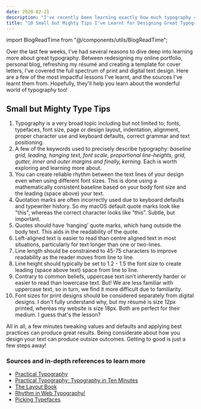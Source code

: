 ```yaml
---
date: 2020-02-21
description: "I've recently been learning exactly how much typography can be hugely improved through tweaking a few values and defaults and applying straightforward best practices. Read more for those tips!"
title: "10 Small but Mighty Tips I've Learnt for Designing Great Typography"
---
```


import BlogReadTime from "@/components/utils/BlogReadTime";

<BlogReadTime readTime="2:30"/>

Over the last few weeks, I've had several reasons to dive deep into learning more about great typography. Between redesigning my online portfolio, personal blog, refreshing my résumé and creating a template for cover letters, I've covered the full spectrum of print and digital text design. Here are a few of the most impactful lessons I've learnt, and the sources I've learnt them from. Hopefully, they'll help you learn about the wonderful world of typography too!

## Small but Mighty Type Tips

1. Typography is a very broad topic including but not limited to; fonts, typefaces, font size, page or design layout, indentation, alignment, proper character use and keyboard defaults, correct grammar and text positioning.
2. A few of the keywords used to precisely describe typography: *baseline grid, leading, hanging text, font scale, proportional line-heights, grid, gutter, inner and outer margins and finally, kerning.* Each is worth exploring and learning more about.
3. You can create reliable rhythm between the text lines of your design even when using different font sizes. This is done using a mathematically consistent baseline based on your body font size and the leading (space above) your text.
4. Quotation marks are often incorrectly used due to keyboard defaults and typewriter history. So my macOS default quote marks look like "this", whereas the correct character looks like “this”. Subtle, but important.
5. Quotes should have ‘hanging’ quote marks, which hang outside the body text. This aids in the readability of the quote.
6. Left-aligned text is easier to read than centre aligned text in most situations, particularly for text longer than one or two-lines.
7. Line length should be constrained to 45-75 characters to improve readability as the reader moves from line to line.
8. Line height should typically be set to 1.2 - 1.5 the font size to create leading (space above text) space from line to line.
9. Contrary to common beliefs, uppercase text isn't inherently harder or easier to read than lowercase text. But! We are less familiar with uppercase text, so in turn, we find it more difficult due to familiarity.
10. Font sizes for print designs should be considered separately from digital designs. I don't fully understand why, but my résumé is size 12px printed, whereas my website is size 18px. Both are perfect for their medium. I guess that's the lesson?

All in all, a few minutes tweaking values and defaults and applying best practices can produce great results. Being considerate about how you design your text can produce outsize outcomes. Getting to good is just a few steps away!

### Sources and in-depth references to learn more

- [Practical Typography](https://practicaltypography.com/)
- [Practical Typography: Typography in Ten Minutes](https://practicaltypography.com/typography-in-ten-minutes.html)
- [The Layout Book](https://www.goodreads.com/book/show/3065213-the-layout-book)
- [Rhythm in Web Typography/](https://betterwebtype.com/articles/2018/10/15/rhythm-in-web-typography/)
- [Picking Typefaces](https://frankchimero.com/blog/2020/picking-typefaces/)
